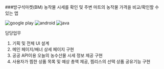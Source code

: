 ###방구석마켓(BM)
농작물 시세를 확인 및 주변 마트의 농작물 가격을 비교/확인할 수 있는 앱

![google play](https://img.shields.io/badge/Google_Play-414141?style=for-the-badge&logo=google-play&logoColor=white) ![android](https://img.shields.io/badge/Android-3DDC84?style=for-the-badge&logo=android&logoColor=white) ![java](https://img.shields.io/badge/Java-ED8B00?style=for-the-badge&logo=openjdk&logoColor=white)

담당업무
1. 기획 및 전체 UI 설계
2. 메인 페이지/배너 상세 페이지 구현
3. 공공 API이용 오늘의 농수산물 시세 정보 제공 구현
4. 사용자가 찜한 상품 목록 및 예상 총액 제공, 찜리스의 선택 상품 공유기능 구현
